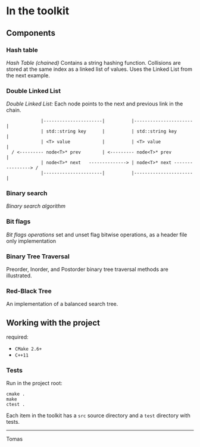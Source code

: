 # In the toolkit

## Components

### Hash table

*Hash Table (chained)* Contains a string hashing function. Collisions are stored at the same index as a linked list of values. Uses the Linked List from the next example.

### Double Linked List

*Double Linked List:* Each node points to the next and previous link in the chain.
    
```
             |----------------------|          |----------------------|
             | std::string key      |          | std::string key      |
             | <T> value            |          | <T> value            |
  / <--------- node<T>* prev        | <--------- node<T>* prev        |
             | node<T>* next   --------------> | node<T>* next ----------------> /
             |----------------------|          |----------------------|
```

### Binary search

*Binary search algorithm*

### Bit flags

*Bit flags operations* set and unset flag bitwise operations, as a header file only implementation

### Binary Tree Traversal

Preorder, Inorder, and Postorder binary tree traversal methods are illustrated.

### Red-Black Tree

An implementation of a balanced search tree. 

## Working with the project

required:

- `CMake 2.6+` 
- `C++11`

### Tests

Run in the project root:

```
cmake .
make
ctest .
```

Each item in the toolkit has a `src` source directory and a `test` directory with tests.

----

Tomas

